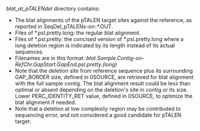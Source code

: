*blat_at_pTALENdel* directory contains:
* The blat alignments of the pTALEN target sites against the reference, as reported in SeqDel_pTALENs-on-*.OUT. 
* Files of *.psl.pretty.long: the regular blat alignment.
* Files of *.psl.pretty: the concised version of *.psl.pretty.long where a long deletion region is indicated by its length instead of its actual sequences.
* Filenames are in this format: *blat.Sample.Contig-on-RefChr.GapStart.GapEnd.psl.pretty.(long)*
* Note that the deletion site from reference sequence plus its surrounding GAP_BORDER size, defined in 0SOURCE, are retrieved for blat alignment with the full sample contig. The blat alignment result could be less than optimal or absent depending on the deletion's site in contig or its size. Lower PERC_IDENTITY_RET value, defined in 0SOURCE, to optimize the blat alignment if needed.
* Note that a deletion at low complexity region may be contributed to sequencing error, and not considered a good candidate for pTALEN target.

